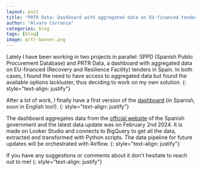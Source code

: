 ```yaml
---
layout: post
title: "PRTR Data: Dashboard with aggregated data on EU-financed tenders in Spain"
author: "Alvaro Carranza"
categories: blog
tags: [blog]
image: prtr-banner.png
---
```


Lately I have been working in two projects in parallel: SPPD (Spanish Public Procurement Database) and PRTR Data, a dashboard with aggregated data on EU-financed (Recovery and Resilience Facility) tenders in Spain. In both cases, I found the need to have access to aggregated data but found the available options lackluster, thus deciding to work on my own solution.
{: style="text-align: justify"}

After a lot of work, I finally have a first version of the <a href="https://prtr-data.streamlit.app/" target="_blank">dashboard</a> (in Spanish, soon in English too!).
{: style="text-align: justify"}

The dashboard aggregates data from the <a href="https://planderecuperacion.gob.es/" target="_blank">official website</a> of the Spanish government and the latest data update was on February 2nd 2024. It is made on Looker Studio and connects to BigQuery to get all the data, extracted and transformed with Python scripts. The data pipeline for future updates will be orchestrated with Airflow.
{: style="text-align: justify"}

If you have any suggestions or comments about it don't hesitate to reach out to me!
{: style="text-align: justify"}
